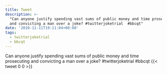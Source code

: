 ```yaml
---
title: Tweet
description: >-
  "Can anyone justify spending vast sums of public money and time prosecuting
  and convicting a man over a joke? #twitterjoketrial  #bbcqt"
date: '2010-11-11T19:11:04+00:00'
tags:
  - twitterjoketrial
  - bbcqt
---
```

Can anyone justify spending vast sums of public money and time prosecuting and convicting a man over a joke? #twitterjoketrial  #bbcqt
      {{< tweet 0 0 >}}
    
